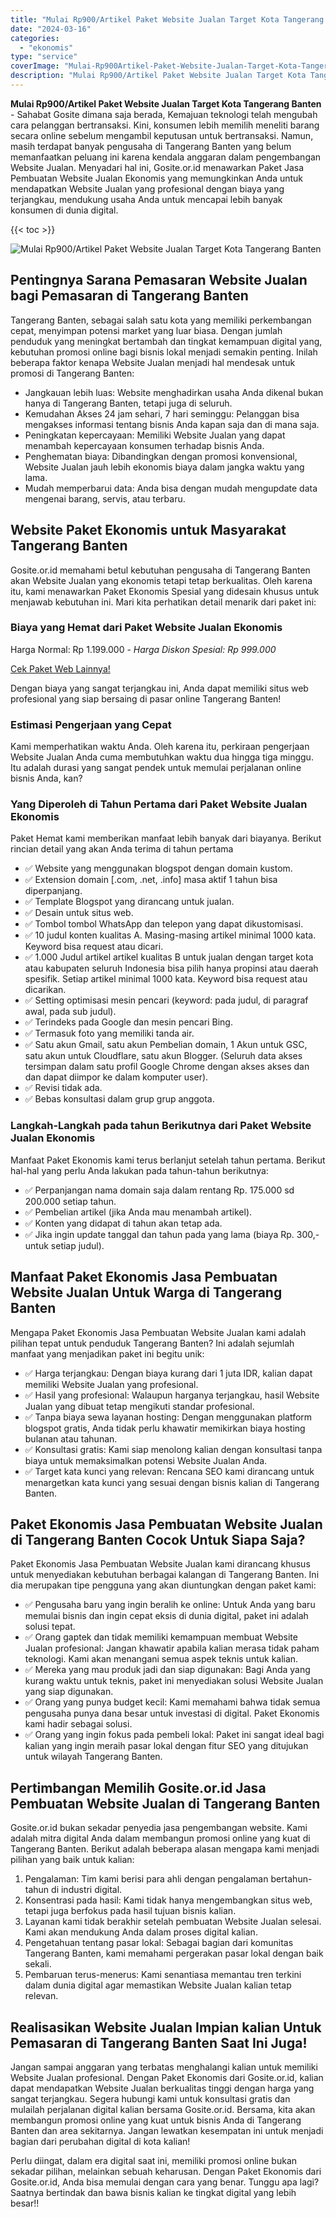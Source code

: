 ```yaml
---
title: "Mulai Rp900/Artikel Paket Website Jualan Target Kota Tangerang Banten"
date: "2024-03-16"
categories: 
  - "ekonomis"
type: "service"
coverImage: "Mulai-Rp900Artikel-Paket-Website-Jualan-Target-Kota-Tangerang-Banten.png"
description: "Mulai Rp900/Artikel Paket Website Jualan Target Kota Tangerang Banten. Perlu diingat, dalam era digital saat ini, memiliki promosi online bukan sekadar pilih..."
---
```


**Mulai Rp900/Artikel Paket Website Jualan Target Kota Tangerang Banten** - Sahabat Gosite dimana saja berada, Kemajuan teknologi telah mengubah cara pelanggan bertransaksi. Kini, konsumen lebih memilih meneliti barang secara online sebelum mengambil keputusan untuk bertransaksi. Namun, masih terdapat banyak pengusaha di Tangerang Banten yang belum memanfaatkan peluang ini karena kendala anggaran dalam pengembangan Website Jualan. Menyadari hal ini, Gosite.or.id menawarkan Paket Jasa Pembuatan Website Jualan Ekonomis yang memungkinkan Anda untuk mendapatkan Website Jualan yang profesional dengan biaya yang terjangkau, mendukung usaha Anda untuk mencapai lebih banyak konsumen di dunia digital.

{{< toc >}}

![Mulai Rp900/Artikel Paket Website Jualan Target Kota Tangerang Banten](/images/ekonomis/Mulai-Rp900Artikel-Paket-Website-Jualan-Target-Kota-Tangerang-Banten.png)

## Pentingnya Sarana Pemasaran Website Jualan bagi Pemasaran di Tangerang Banten

Tangerang Banten, sebagai salah satu kota yang memiliki perkembangan cepat, menyimpan potensi market yang luar biasa. Dengan jumlah penduduk yang meningkat bertambah dan tingkat kemampuan digital yang, kebutuhan promosi online bagi bisnis lokal menjadi semakin penting. Inilah beberapa faktor kenapa Website Jualan menjadi hal mendesak untuk promosi di Tangerang Banten:

- Jangkauan lebih luas: Website menghadirkan usaha Anda dikenal bukan hanya di Tangerang Banten, tetapi juga di seluruh.
- Kemudahan Akses 24 jam sehari, 7 hari seminggu: Pelanggan bisa mengakses informasi tentang bisnis Anda kapan saja dan di mana saja.
- Peningkatan kepercayaan: Memiliki Website Jualan yang dapat menambah kepercayaan konsumen terhadap bisnis Anda.
- Penghematan biaya: Dibandingkan dengan promosi konvensional, Website Jualan jauh lebih ekonomis biaya dalam jangka waktu yang lama.
- Mudah memperbarui data: Anda bisa dengan mudah mengupdate data mengenai barang, servis, atau terbaru.

## Website Paket Ekonomis untuk Masyarakat Tangerang Banten

Gosite.or.id memahami betul kebutuhan pengusaha di Tangerang Banten akan Website Jualan yang ekonomis tetapi tetap berkualitas. Oleh karena itu, kami menawarkan Paket Ekonomis Spesial yang didesain khusus untuk menjawab kebutuhan ini. Mari kita perhatikan detail menarik dari paket ini:

### Biaya yang Hemat dari Paket Website Jualan Ekonomis

<a class="cta-button">Harga Normal: Rp 1.199.000 - <em>Harga Diskon Spesial: Rp 999.000</em></a>

<a href="/jasa-web/" class="cta-button">Cek Paket Web Lainnya!</a>

Dengan biaya yang sangat terjangkau ini, Anda dapat memiliki situs web profesional yang siap bersaing di pasar online Tangerang Banten!

### Estimasi Pengerjaan yang Cepat

Kami memperhatikan waktu Anda. Oleh karena itu, perkiraan pengerjaan Website Jualan Anda cuma membutuhkan waktu dua hingga tiga minggu. Itu adalah durasi yang sangat pendek untuk memulai perjalanan online bisnis Anda, kan?

### Yang Diperoleh di Tahun Pertama dari Paket Website Jualan Ekonomis

Paket Hemat kami memberikan manfaat lebih banyak dari biayanya. Berikut rincian detail yang akan Anda terima di tahun pertama

- ✅ Website yang menggunakan blogspot dengan domain kustom.
- ✅ Extension domain \[.com, .net, .info\] masa aktif 1 tahun bisa diperpanjang.
- ✅ Template Blogspot yang dirancang untuk jualan.
- ✅ Desain untuk situs web.
- ✅ Tombol tombol WhatsApp dan telepon yang dapat dikustomisasi.
- ✅ 10 judul konten kualitas A. Masing-masing artikel minimal 1000 kata. Keyword bisa request atau dicari.
- ✅ 1.000 Judul artikel artikel kualitas B untuk jualan dengan target kota atau kabupaten seluruh Indonesia bisa pilih hanya propinsi atau daerah spesifik. Setiap artikel minimal 1000 kata. Keyword bisa request atau dicarikan.
- ✅ Setting optimisasi mesin pencari (keyword: pada judul, di paragraf awal, pada sub judul).
- ✅ Terindeks pada Google dan mesin pencari Bing.
- ✅ Termasuk foto yang memiliki tanda air.
- ✅ Satu akun Gmail, satu akun Pembelian domain, 1 Akun untuk GSC, satu akun untuk Cloudflare, satu akun Blogger. (Seluruh data akses tersimpan dalam satu profil Google Chrome dengan akses akses dan dan dapat diimpor ke dalam komputer user).
- ✅ Revisi tidak ada.
- ✅ Bebas konsultasi dalam grup grup anggota.

### Langkah-Langkah pada tahun Berikutnya dari Paket Website Jualan Ekonomis

Manfaat Paket Ekonomis kami terus berlanjut setelah tahun pertama. Berikut hal-hal yang perlu Anda lakukan pada tahun-tahun berikutnya:

- ✅ Perpanjangan nama domain saja dalam rentang Rp. 175.000 sd 200.000 setiap tahun.
- ✅ Pembelian artikel (jika Anda mau menambah artikel).
- ✅ Konten yang didapat di tahun akan tetap ada.
- ✅ Jika ingin update tanggal dan tahun pada yang lama (biaya Rp. 300,- untuk setiap judul).

## Manfaat Paket Ekonomis Jasa Pembuatan Website Jualan Untuk Warga di Tangerang Banten

Mengapa Paket Ekonomis Jasa Pembuatan Website Jualan kami adalah pilihan tepat untuk penduduk Tangerang Banten? Ini adalah sejumlah manfaat yang menjadikan paket ini begitu unik:

- ✅ Harga terjangkau: Dengan biaya kurang dari 1 juta IDR, kalian dapat memiliki Website Jualan yang profesional.
- ✅ Hasil yang profesional: Walaupun harganya terjangkau, hasil Website Jualan yang dibuat tetap mengikuti standar profesional.
- ✅ Tanpa biaya sewa layanan hosting: Dengan menggunakan platform blogspot gratis, Anda tidak perlu khawatir memikirkan biaya hosting bulanan atau tahunan.
- ✅ Konsultasi gratis: Kami siap menolong kalian dengan konsultasi tanpa biaya untuk memaksimalkan potensi Website Jualan Anda.
- ✅ Target kata kunci yang relevan: Rencana SEO kami dirancang untuk menargetkan kata kunci yang sesuai dengan bisnis kalian di Tangerang Banten.

## Paket Ekonomis Jasa Pembuatan Website Jualan di Tangerang Banten Cocok Untuk Siapa Saja?

Paket Ekonomis Jasa Pembuatan Website Jualan kami dirancang khusus untuk menyediakan kebutuhan berbagai kalangan di Tangerang Banten. Ini dia merupakan tipe pengguna yang akan diuntungkan dengan paket kami:

- ✅ Pengusaha baru yang ingin beralih ke online: Untuk Anda yang baru memulai bisnis dan ingin cepat eksis di dunia digital, paket ini adalah solusi tepat.
- ✅ Orang gaptek dan tidak memiliki kemampuan membuat Website Jualan profesional: Jangan khawatir apabila kalian merasa tidak paham teknologi. Kami akan menangani semua aspek teknis untuk kalian.
- ✅ Mereka yang mau produk jadi dan siap digunakan: Bagi Anda yang kurang waktu untuk teknis, paket ini menyediakan solusi Website Jualan yang siap digunakan.
- ✅ Orang yang punya budget kecil: Kami memahami bahwa tidak semua pengusaha punya dana besar untuk investasi di digital. Paket Ekonomis kami hadir sebagai solusi.
- ✅ Orang yang ingin fokus pada pembeli lokal: Paket ini sangat ideal bagi kalian yang ingin meraih pasar lokal dengan fitur SEO yang ditujukan untuk wilayah Tangerang Banten.

## Pertimbangan Memilih Gosite.or.id Jasa Pembuatan Website Jualan di Tangerang Banten

Gosite.or.id bukan sekadar penyedia jasa pengembangan website. Kami adalah mitra digital Anda dalam membangun promosi online yang kuat di Tangerang Banten. Berikut adalah beberapa alasan mengapa kami menjadi pilihan yang baik untuk kalian:

1. Pengalaman: Tim kami berisi para ahli dengan pengalaman bertahun-tahun di industri digital.
2. Konsentrasi pada hasil: Kami tidak hanya mengembangkan situs web, tetapi juga berfokus pada hasil tujuan bisnis kalian.
3. Layanan kami tidak berakhir setelah pembuatan Website Jualan selesai. Kami akan mendukung Anda dalam proses digital kalian.
4. Pengetahuan tentang pasar lokal: Sebagai bagian dari komunitas Tangerang Banten, kami memahami pergerakan pasar lokal dengan baik sekali.
5. Pembaruan terus-menerus: Kami senantiasa memantau tren terkini dalam dunia digital agar memastikan Website Jualan kalian tetap relevan.

## Realisasikan Website Jualan Impian kalian Untuk Pemasaran di Tangerang Banten Saat Ini Juga!

Jangan sampai anggaran yang terbatas menghalangi kalian untuk memiliki Website Jualan profesional. Dengan Paket Ekonomis dari Gosite.or.id, kalian dapat mendapatkan Website Jualan berkualitas tinggi dengan harga yang sangat terjangkau. Segera hubungi kami untuk konsultasi gratis dan mulailah perjalanan digital kalian bersama Gosite.or.id. Bersama, kita akan membangun promosi online yang kuat untuk bisnis Anda di Tangerang Banten dan area sekitarnya. Jangan lewatkan kesempatan ini untuk menjadi bagian dari perubahan digital di kota kalian!

Perlu diingat, dalam era digital saat ini, memiliki promosi online bukan sekadar pilihan, melainkan sebuah keharusan. Dengan Paket Ekonomis dari Gosite.or.id, Anda bisa memulai dengan cara yang benar. Tunggu apa lagi? Saatnya bertindak dan bawa bisnis kalian ke tingkat digital yang lebih besar!!